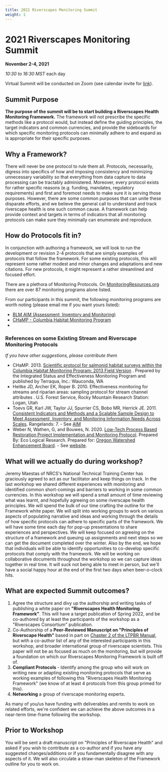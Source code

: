 ```yaml
---
title: 2021 Riverscapes Monitoring Summit
weight: 1
---
```


# 2021 Riverscapes Monitoring Summit 

**November 2-4, 2021**

_10:30 to 16:30 MST_ each day 

Virtual Summit will be conducted on Zoom (see calendar invite for [link](https://usu-edu.zoom.us/j/87009252724?pwd=V1dpMDBvVTFua2VvL2QrMjdlakpvQT09)).

## Summit Purpose
**The purpose of the summit will be to start building a Riverscapes Health Monitoring Framework.** The framework will not prescribe the specific methods like a protocol would, but instead define the guiding principles, the target indicators and common currencies, and provide the sideboards for which specific monitoring protocols can  minimally adhere to and expand as is appropriate for their specific purposes. 

## Why a Framework?
There will never be one protocol to rule them all. Protocols, necessarily, digress into specifics of how and imposing consistency and minimizing unnecessary variability so that everything from data capture to data processing can be tractably administered. Moreover, every protocol exists for rather specific reasons (e.g. funding, mandates, regulatory requirements) and first and foremost needs to make sure it is serving those purposes.  However, there are some common purposes that can unite these disparate efforts, and we believe the general call to understand and track riverscape health is one such common cause. A framework can help provide context and targets in terms of indicators that all monitoring protocols can make sure they minimally can enumerate and reproduce. 

## How do Protocols fit in?
In conjunction with authoring a framework, we will look to run the development or revision 2-4 protocols that are simply examples of protocols that follow the framework. For some existing protocols, this will represent some rather modest and minor changes and adaptations and new citations. For new protocols, it might represent a rather streamlined and focused effort. 

There are a plethora of Monitoring Protocols. On [MonitoringResources.org](https://www.monitoringresources.org/Resources/Program/Index) there are over 87 monitoring programs alone listed.  

From our participants in this summit, the following monitoring programs are worth noting (please email me if you want yours listed):
- [BLM AIM (Assessment, Inventory and Monitoring)](https://aim.landscapetoolbox.org/)
- [CHaMP - Columbia Habitat Monitoring Program](https://www.champmonitoring.org/)
- 
### References on some Existing Stream and Riverscape Monitoring Protocols
*If you have other suggestions, please contribute them*

- CHaMP. 2013. [Scientific protocol for salmonid habitat surveys within the Columbia Habitat Monitoring Program: 2013 Field Version](https://www.researchgate.net/publication/268803195_Scientific_Protocol_for_Salmonid_Habitat_Surveys_within_the_Columbia_Habitat_Monitoring_Program) . Prepared by the Integrated Status and Effectiveness Monitoring Program and published by Terraqua, Inc.: Wauconda, WA
- Heitke JD, Archer EK, Roper B. 2010. Effectiveness monitoring for streams and riparian areas: sampling protocol for stream channel attributes . U.S. Forest Service, Rocky Mountain Research Station: Logan, Utah
- Toevs GR, Karl JW, Taylor JJ, Spurrier CS, Bobo MR, Herrick JE. 2011. [Consistent Indicators and Methods and a Scalable Sample Design to Meet Assessment, Inventory, and Monitoring Information Needs Across Scales](https://aim.landscapetoolbox.org/wp-content/uploads/2015/09/Consistent-Indicators-and-a-Scalable-Sample-Design-to-Meet-Assessment-Inventory-and-Monitoring-Needs-Across-Scales_Toevs.pdf). Rangelands: 7. - See [AIM](https://aim.landscapetoolbox.org/)
- Weber N, Wathen, G, and Bouwes, N. 2020. [Low-Tech Process Based Restoration Project Implementation and Monitoring Protocol](https://github.com/Riverscapes/fmLTPBR/releases/download/v1.0.0/LTPBR-Monitoring-V1.pdf). Prepared By: Eco Logical Research. Prepared for: [Oregon Watershed Enhancement Board](https://www.oregon.gov/oweb/Pages/index.aspx). - See [website](https://fmltpbr.riverscapes.xyz/).

## What will we actually do during workshop?
Jeremy Maestas of NRCS's National Technical Training Center has graciously agreed to act as our facilitator and keep things on track. In the last workshop we shared different experiences with monitoring and identified common short-comings and barriers to working in some common currencies. In this workshop we will spend a small amount of time reviewing what was learnt, and hopefully agreeing on some riverscape health principles. We will spend the bulk of our time crafting the outline for the Framework white paper. We will split into working groups to work on various aspects of populating narrative and ideas and working through the details of how specific protocols can adhere to specific parts of the framework. We will have some time each day for pop-up presentations to share experiences and perspectives. We will keep focused on agreeing on the structure of a framework and queuing up assignments and next steps so we can get the document completed over the winter. Also by the end, we hope that individuals will be able to identify opportunities to co-develop specific protocols that comply with the framework. We will be working on collaborative documents throughout the workshop so we can capture ideas together in real time.  It will suck not being able to meet in person, but we'll have a social happy hour at the end of the first two days when beer-o-clock hits. 

## What are expected Summit outcomes?
1. Agree the structure and divy up the authorship and writing tasks of publishing a white paper on **"Riverscapes Health Monitoring Framework"**. This will have a target publication of Spring 2022, and be co-authored by at least the participants of the workshop as a "Riverscapes Consortium" publication.
2. Co-Authorship of a **Peer-Reviewed Manuscript on "Principles of Riverscape Health"** based in part on [Chapter 2 of the LTPBR Manual](http://lowtechpbr.restoration.usu.edu/manual/chap02/), but with a co-author list of any of the interested participants in this workshop, and broader international group of riverscape scientists. This paper will not be as focused as much on the monitoring, but will provide a foundation on which our Riverscapes Monitoring Framework is built off of. 
3. **Compliant Protocols** - Identify among the group who will work on writing new or adapting existing monitoring protocols that serve as working examples of following this "Riverscapes Health Monitoring Framework" (we know of at least 4 protocols from this group primed for this).
4. **Networking** a group of riverscape monitoring experts.

As many of you/us have funding with deliverables and remits to work on related efforts, we're confident we can achieve the above outcomes in a near-term time-frame following the workshop.


## Prior to Workshop
You will be sent a draft manuscript on "Principles of Riverscape Health" and asked if you wish to contribute as a co-author and if you have any suggested changes/additions or if you fundamentally disagree with any aspects of it. We will also circulate a straw-man skeleton of the Framework outline for you to work on. 

<!---
# Summit Agenda
#

## Slides & Handouts

<div align="center">


<a href="https://s3-us-west-2.amazonaws.com/etalweb.joewheaton.org/RestorationConsortium/Workshops/2021/AFS/AFS_LTPBR_Workshop_2021.pdf"><img src="{{ site.baseurl }}/assets/images/workshops/2021/2021_AFS_Slides.png"><br> Slides as PDFs <i class="fa fa-file-pdf-o" aria-hidden="true"></i></a>

</div>

## Workshop Textbooks
For the workshops, we will rely on the new [Design Manual]({{ site.baseurl }}/manual) and the [Pocket Guide]({{ site.baseurl }}/resources/pocket), which are both available free digitally. As part of your [workshop registration fee](http://restoration.usu.edu/courses/LTPBR_Logan), a hard copy will be provided to you in person at the workshop.  Extra print copies of manual are available for ~ $60 [on Amazon](https://www.amazon.com/Low-Tech-Process-Based-Restoration-Riverscapes-Design/dp/1543972993/ref=sr_1_1?keywords=low+tech+process-based+restoration&qid=1558989073&s=gateway&sr=8-1) and print runs of the pocket guide can be [arranged]({{ site.baseurl }}/resources/pocket). 


<a href="{{ site.baseurl }}/manual"><img class="float-right" src="{{ site.baseurl }}/assets/images/covers/Manual_Tilted_150.png"></a>

- <a href="http://dx.doi.org/10.13140/RG.2.2.19590.63049/2"><i class="fa fa-file-pdf-o" aria-hidden="true"></i></a> Wheaton J.M., Bennett S.N., Bouwes, N., Maestas J.D. and Shahverdian S.M. (Editors). 2019. [Low-Tech Process-Based Restoration of Riverscapes: Design Manual. Version 1.0]({{ site.baseurl }}/manual). Utah State University Restoration Consortium. Logan, UT. 286 pp. DOI: [10.13140/RG.2.2.19590.63049/2](http://dx.doi.org/10.13140/RG.2.2.19590.63049/2).

<a href="{{ site.baseurl }}/resources/pocket"><img class="float-right" src="{{ site.baseurl }}/assets/images/covers/pocket_guide_cover_150w.png"></a>

-->

<!---
-----

## Summit Organization Team

<div class="row small-up-2 medium-up-2 large-up-4" align="center">


  <div class="column column-block">
    <a href="https://www.researchgate.net/profile/Joseph_Wheaton"><img src="{{ site.baseurl }}/assets/images/people/Wheaton_round.png"></a>
    <h4><a href="https://www.researchgate.net/profile/Joseph_Wheaton">Joseph Wheaton<sup>1,2</sup></a></h4>
    Associate Professor, Ecogeomorphologist
  </div>


</div>


<div class="row small-up-2 medium-up-2 large-up-5" align="center">

  <div class="column column-block">
    <a href="https://qcnr.usu.edu/wats/index"><img src="{{ site.baseurl }}/assets/images/sponsors/USU.png"></a>1. 
  </div>

  <div class="column column-block">
	<a href="http://www.anabranchsolutions.com"><img src="{{ site.baseurl }}/assets/images/sponsors/anabranchsolutionslogo-square-450_10.png"></a><br>2. 
  </div>


</div>
-->

<!----
## Summit Sponsors

The following organizations either provided grant funding, or dontated staff time, and in-kind resources to make the summit happen.

-----


<div align="center">
        <a class="hollow button" href="{{ site.baseurl }}/workshops/"><i class="fa fa-graduation-cap"></i>  Back to Workshops </a>  
</div>
--->
